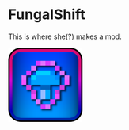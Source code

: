 # FungalShift
This is where she(?) makes a mod.

<img src="logo.png" width="150" alt="the mod's logo" />